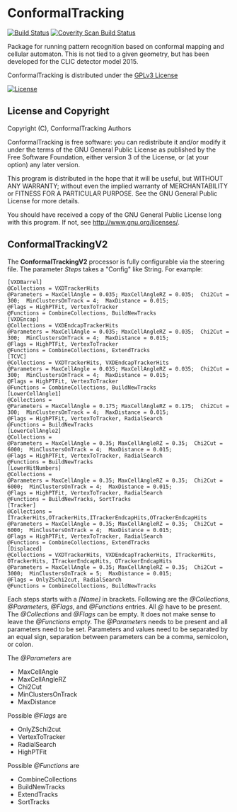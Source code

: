 # ConformalTracking
[![Build Status](https://travis-ci.org/iLCSoft/ConformalTracking.svg?branch=master)](https://travis-ci.org/iLCSoft/ConformalTracking)
[![Coverity Scan Build Status](https://scan.coverity.com/projects/12348/badge.svg)](https://scan.coverity.com/projects/ilcsoft-conformaltracking)

Package for running pattern recognition based on conformal mapping and cellular automaton. This is not tied to a given geometry, but has been developed for the CLIC detector model 2015.

ConformalTracking is distributed under the [GPLv3 License](http://www.gnu.org/licenses/gpl-3.0.en.html)

[![License](https://www.gnu.org/graphics/gplv3-127x51.png)](https://www.gnu.org/licenses/gpl-3.0.en.html)


## License and Copyright
Copyright (C), ConformalTracking Authors

ConformalTracking is free software: you can redistribute it and/or modify it under the terms of the GNU General Public License as published by the Free Software Foundation, either version 3 of the License, or (at your option) any later version.

This program is distributed in the hope that it will be useful, but WITHOUT ANY WARRANTY; without even the implied warranty of MERCHANTABILITY or FITNESS FOR A PARTICULAR PURPOSE.  See the GNU General Public License for more details.

You should have received a copy of the GNU General Public License long with this program.  If not, see <http://www.gnu.org/licenses/>.



## ConformalTrackingV2

The **ConformalTrackingV2** processor is fully configurable via the steering
file. The parameter *Steps* takes a "Config" like String.  For example:

    [VXDBarrel]
    @Collections = VXDTrackerHits
    @Parameters = MaxCellAngle = 0.035; MaxCellAngleRZ = 0.035;  Chi2Cut = 300;  MinClustersOnTrack = 4;  MaxDistance = 0.015;
    @Flags = HighPTFit, VertexToTracker
    @Functions = CombineCollections, BuildNewTracks
    [VXDEncap]
    @Collections = VXDEndcapTrackerHits
    @Parameters = MaxCellAngle = 0.035; MaxCellAngleRZ = 0.035;  Chi2Cut = 300;  MinClustersOnTrack = 4;  MaxDistance = 0.015;
    @Flags = HighPTFit, VertexToTracker
    @Functions = CombineCollections, ExtendTracks
    [TCVC]
    @Collections = VXDTrackerHits, VXDEndcapTrackerHits
    @Parameters = MaxCellAngle = 0.035; MaxCellAngleRZ = 0.035;  Chi2Cut = 300;  MinClustersOnTrack = 4;  MaxDistance = 0.015;
    @Flags = HighPTFit, VertexToTracker
    @Functions = CombineCollections, BuildNewTracks
    [LowerCellAngle1]
    @Collections =
    @Parameters = MaxCellAngle = 0.175; MaxCellAngleRZ = 0.175;  Chi2Cut = 300;  MinClustersOnTrack = 4;  MaxDistance = 0.015;
    @Flags = HighPTFit, VertexToTracker, RadialSearch
    @Functions = BuildNewTracks
    [LowerCellAngle2]
    @Collections =
    @Parameters = MaxCellAngle = 0.35; MaxCellAngleRZ = 0.35;  Chi2Cut = 6000;  MinClustersOnTrack = 4;  MaxDistance = 0.015;
    @Flags = HighPTFit, VertexToTracker, RadialSearch
    @Functions = BuildNewTracks
    [LowerHitNumbers]
    @Collections =
    @Parameters = MaxCellAngle = 0.35; MaxCellAngleRZ = 0.35;  Chi2Cut = 6000;  MinClustersOnTrack = 4;  MaxDistance = 0.015;
    @Flags = HighPTFit, VertexToTracker, RadialSearch
    @Functions = BuildNewTracks, SortTracks
    [Tracker]
    @Collections = ITrackerHits,OTrackerHits,ITrackerEndcapHits,OTrackerEndcapHits
    @Parameters = MaxCellAngle = 0.35; MaxCellAngleRZ = 0.35;  Chi2Cut = 6000;  MinClustersOnTrack = 4;  MaxDistance = 0.015;
    @Flags = HighPTFit, VertexToTracker, RadialSearch
    @Functions = CombineCollections, ExtendTracks
    [Displaced]
    @Collections = VXDTrackerHits, VXDEndcapTrackerHits, ITrackerHits, OTrackerHits, ITrackerEndcapHits, OTrackerEndcapHits
    @Parameters = MaxCellAngle = 0.35; MaxCellAngleRZ = 0.35;  Chi2Cut = 3000;  MinClustersOnTrack = 5;  MaxDistance = 0.015;
    @Flags = OnlyZSchi2cut, RadialSearch
    @Functions = CombineCollections, BuildNewTracks

Each steps starts with a *[Name]* in brackets. Following are the *@Collections*,
*@Parameters*, *@Flags*, and *@Functions* entries. All *@* have to be
present. The *@Collections* and *@Flags* can be empty. It does not make sense to
leave the *@Functions* empty. The *@Parameters* needs to be present and all
parameters need to be set. Parameters and values need to be separated by an
equal sign, separation between parameters can be a comma, semicolon, or colon.

The *@Parameters* are

  * MaxCellAngle
  * MaxCellAngleRZ
  * Chi2Cut
  * MinClustersOnTrack
  * MaxDistance

Possible *@Flags* are

  * OnlyZSchi2cut
  * VertexToTracker
  * RadialSearch
  * HighPTFit

Possible *@Functions* are

  * CombineCollections
  * BuildNewTracks
  * ExtendTracks
  * SortTracks


